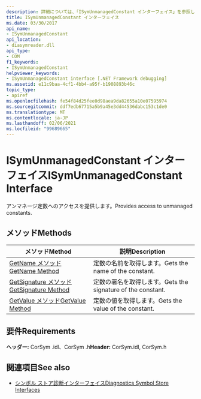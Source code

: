 ```yaml
---
description: 詳細については、「ISymUnmanagedConstant インターフェイス」を参照してください。
title: ISymUnmanagedConstant インターフェイス
ms.date: 03/30/2017
api_name:
- ISymUnmanagedConstant
api_location:
- diasymreader.dll
api_type:
- COM
f1_keywords:
- ISymUnmanagedConstant
helpviewer_keywords:
- ISymUnmanagedConstant interface [.NET Framework debugging]
ms.assetid: e11c9baa-4cf1-4bb4-a95f-b1908893b46c
topic_type:
- apiref
ms.openlocfilehash: fe54f84d25fee0d98aea9da82655a10e07595974
ms.sourcegitcommit: ddf7edb67715a5b9a45e3dd44536dabc153c1de0
ms.translationtype: MT
ms.contentlocale: ja-JP
ms.lasthandoff: 02/06/2021
ms.locfileid: "99689665"
---
```

# <a name="isymunmanagedconstant-interface"></a><span data-ttu-id="4c356-103">ISymUnmanagedConstant インターフェイス</span><span class="sxs-lookup"><span data-stu-id="4c356-103">ISymUnmanagedConstant Interface</span></span>

<span data-ttu-id="4c356-104">アンマネージ定数へのアクセスを提供します。</span><span class="sxs-lookup"><span data-stu-id="4c356-104">Provides access to unmanaged constants.</span></span>  
  
## <a name="methods"></a><span data-ttu-id="4c356-105">メソッド</span><span class="sxs-lookup"><span data-stu-id="4c356-105">Methods</span></span>  
  
|<span data-ttu-id="4c356-106">メソッド</span><span class="sxs-lookup"><span data-stu-id="4c356-106">Method</span></span>|<span data-ttu-id="4c356-107">説明</span><span class="sxs-lookup"><span data-stu-id="4c356-107">Description</span></span>|  
|------------|-----------------|  
|[<span data-ttu-id="4c356-108">GetName メソッド</span><span class="sxs-lookup"><span data-stu-id="4c356-108">GetName Method</span></span>](isymunmanagedconstant-getname-method.md)|<span data-ttu-id="4c356-109">定数の名前を取得します。</span><span class="sxs-lookup"><span data-stu-id="4c356-109">Gets the name of the constant.</span></span>|  
|[<span data-ttu-id="4c356-110">GetSignature メソッド</span><span class="sxs-lookup"><span data-stu-id="4c356-110">GetSignature Method</span></span>](isymunmanagedconstant-getsignature-method.md)|<span data-ttu-id="4c356-111">定数の署名を取得します。</span><span class="sxs-lookup"><span data-stu-id="4c356-111">Gets the signature of the constant.</span></span>|  
|[<span data-ttu-id="4c356-112">GetValue メソッド</span><span class="sxs-lookup"><span data-stu-id="4c356-112">GetValue Method</span></span>](isymunmanagedconstant-getvalue-method.md)|<span data-ttu-id="4c356-113">定数の値を取得します。</span><span class="sxs-lookup"><span data-stu-id="4c356-113">Gets the value of the constant.</span></span>|  
  
## <a name="requirements"></a><span data-ttu-id="4c356-114">要件</span><span class="sxs-lookup"><span data-stu-id="4c356-114">Requirements</span></span>  

 <span data-ttu-id="4c356-115">**ヘッダー:** CorSym .idl、CorSym .h</span><span class="sxs-lookup"><span data-stu-id="4c356-115">**Header:** CorSym.idl, CorSym.h</span></span>  
  
## <a name="see-also"></a><span data-ttu-id="4c356-116">関連項目</span><span class="sxs-lookup"><span data-stu-id="4c356-116">See also</span></span>

- [<span data-ttu-id="4c356-117">シンボル ストア診断インターフェイス</span><span class="sxs-lookup"><span data-stu-id="4c356-117">Diagnostics Symbol Store Interfaces</span></span>](diagnostics-symbol-store-interfaces.md)
